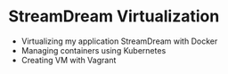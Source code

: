 # StreamDream Virtualization
- Virtualizing my application StreamDream with Docker
- Managing containers using Kubernetes
- Creating VM with Vagrant
